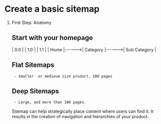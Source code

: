 # Create a basic sitemap

1. First Step: Anatomy

    ## Start with your homepage

    |       0.0 |       |           1.0 |       |               1.1 |
    |   Home    |------>|   Category    |------>|   Sub Category    |

    ## Flat Sitemaps
        - Smaller  or medieum size product, 100 pages
    ## Deep Sitemaps
        - Large, and more than 100 pages.

    Sitemap can help strategically place content where users can find it. It results in the creation of navigation and hierarchies of your product.